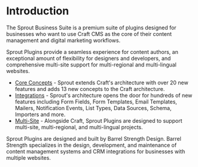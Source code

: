# Introduction

The Sprout Business Suite is a premium suite of plugins designed for businesses who want to use Craft CMS as the core of their content management and digital marketing workflows. 

Sprout Plugins provide a seamless experience for content authors, an exceptional amount of flexibility for designers and developers, and comprehensive multi-site support for multi-regional and multi-lingual websites.

- [Core Concepts](./core-concepts.md) - Sprout extends Craft's architecture with over 20 new features and adds 13 new concepts to the Craft architecture. 
- [Integrations](./integrations.md) - Sprout's architecture opens the door for hundreds of new features including Form Fields, Form Templates, Email Templates, Mailers, Notification Events, List Types, Data Sources, Schema, Importers and more.
- [Multi-Site](./multi-site.md) - Alongside Craft, Sprout Plugins are designed to support multi-site, multi-regional, and multi-lingual projects.

Sprout Plugins are designed and built by Barrel Strength Design. Barrel Strength specializes in the design, development, and maintenance of content management systems and CRM integrations for businesses with multiple websites.